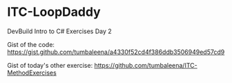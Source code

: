 # ITC-LoopDaddy
DevBuild Intro to C# Exercises Day 2

Gist of the code: https://gist.github.com/tumbaleena/a4330f52cd4f386ddb3506949ed57cd9

Gist of today's other exercise: https://github.com/tumbaleena/ITC-MethodExercises
